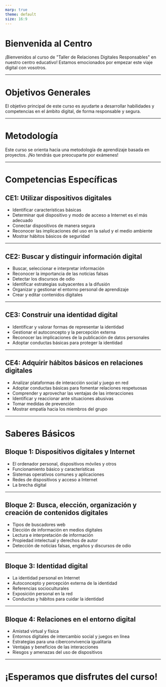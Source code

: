 ```yaml
---
marp: true
theme: default
size: 16:9
---
```


# Bienvenida al Centro

¡Bienvenidos al curso de "Taller de Relaciones Digitales Responsables" en nuestro centro educativo! Estamos emocionados por empezar este viaje digital con vosotros.

<!-- Note: ¡Es un buen momento para saludar y compartir la emoción por el nuevo curso! -->

---

# Objetivos Generales

El objetivo principal de este curso es ayudarte a desarrollar habilidades y competencias en el ámbito digital, de forma responsable y segura.

<!-- Note: Resaltar que se trata de un curso práctico orientado a competencias. -->

---

# Metodología

Este curso se orienta hacia una metodología de aprendizaje basada en proyectos. ¡No tendrás que preocuparte por exámenes!

<!-- Note: Explicar brevemente qué significa un enfoque basado en proyectos. -->

---

# Competencias Específicas

## CE1: Utilizar dispositivos digitales

- Identificar características básicas
- Determinar qué dispositivo y modo de acceso a Internet es el más adecuado
- Conectar dispositivos de manera segura
- Reconocer las implicaciones del uso en la salud y el medio ambiente
- Mostrar hábitos básicos de seguridad

<!-- Note: Aquí podríamos hacer una actividad donde los alumnos identifiquen los dispositivos que tienen en casa y en la escuela. -->

---

## CE2: Buscar y distinguir información digital

- Buscar, seleccionar e interpretar información
- Reconocer la importancia de las noticias falsas
- Detectar los discursos de odio
- Identificar estrategias subyacentes a la difusión
- Organizar y gestionar el entorno personal de aprendizaje
- Crear y editar contenidos digitales

<!-- Note: Podemos hacer un ejercicio práctico de buscar información y contrastarla para verificar su veracidad. -->

---

## CE3: Construir una identidad digital

- Identificar y valorar formas de representar la identidad
- Gestionar el autoconcepto y la percepción externa
- Reconocer las implicaciones de la publicación de datos personales
- Adoptar conductas básicas para proteger la identidad

<!-- Note: Sería útil hablar sobre los riesgos de compartir demasiada información personal en redes sociales. -->

---

## CE4: Adquirir hábitos básicos en relaciones digitales

- Analizar plataformas de interacción social y juego en red
- Adoptar conductas básicas para fomentar relaciones respetuosas
- Comprender y aprovechar las ventajas de las interacciones
- Identificar y reaccionar ante situaciones abusivas
- Tomar medidas de prevención
- Mostrar empatía hacia los miembros del grupo

<!-- Note: Podemos analizar un caso de estudio sobre ciberacoso y discutir formas de prevenirlo y manejarlo. -->

---

# Saberes Básicos

## Bloque 1: Dispositivos digitales y Internet

- El ordenador personal, dispositivos móviles y otros
- Funcionamiento básico y características
- Sistemas operativos comunes y aplicaciones
- Redes de dispositivos y acceso a Internet
- La brecha digital

<!-- Note: Mostrar varios dispositivos y discutir sus diferencias y usos. -->

---

## Bloque 2: Busca, elección, organización y creación de contenidos digitales

- Tipos de buscadores web
- Elección de información en medios digitales
- Lectura e interpretación de información
- Propiedad intelectual y derechos de autor
- Detección de noticias falsas, engaños y discursos de odio

<!-- Note: Podemos hacer un ejercicio de búsqueda en tiempo real en diferentes buscadores web. -->

---

## Bloque 3: Identidad digital

- La identidad personal en Internet
- Autoconcepto y percepción externa de la identidad
- Referencias socioculturales
- Exposición personal en la red
- Conductas y hábitos para cuidar la identidad

<!-- Note: Conversar sobre cómo las figuras públicas manejan su identidad digital. -->

---

## Bloque 4: Relaciones en el entorno digital

- Amistad virtual y física
- Entornos digitales de intercambio social y juegos en línea
- Estrategias para una ciberconvivencia igualitaria
- Ventajas y beneficios de las interacciones
- Riesgos y amenazas del uso de dispositivos

<!-- Note: Discutir sobre la importancia de la etiqueta digital y la cortesía en línea. -->

---

# ¡Esperamos que disfrutes del curso!

<!-- Note: Finalizar con una nota positiva y alentar a los estudiantes a participar activamente. -->

